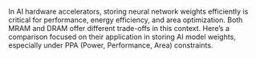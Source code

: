In AI hardware accelerators, storing neural network weights efficiently is critical for performance, energy efficiency, and area optimization. Both MRAM and DRAM offer different trade-offs in this context. Here’s a comparison focused on their application in storing AI model weights, especially under PPA (Power, Performance, Area) constraints.
